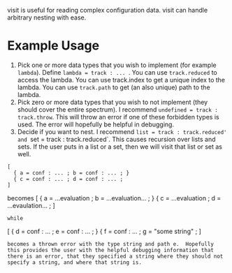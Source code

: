 visit is useful for reading complex configuration data.
visit can handle arbitrary nesting with ease.

# Example Usage
1. Pick one or more data types that you wish to implement (for example `lambda`).  Define `lambda = track : ... `.  You can use `track.reduced` to access the lambda.  You can use track.index to get a unique index to the lambda.  You can use `track.path` to get (an also unique) path to the lambda.
2. Pick zero or more data types that you wish to not implement (they should cover the entire spectrum).  I recommend `undefined = track : track.throw`.  This will throw an error if one of these forbidden types is used.  The error will hopefully be helpful in debugging.
3. Decide if you want to nest.  I recommend `list = track : track.reduced' and `set = track : track.reduced`.  This causes recursion over lists and sets.  If the user puts in a list or a set, then we will visit that list or set as well.

```
[
  { a = conf : ... ; b = conf : ... ; }
  { c = conf : ... ; d = conf : ... ;
]
```
becomes
[
  { a = ...evaluation ; b = ...evaluation... ; }
  { c = ...evaluation ; d = ...evaulation... ;
]
```
while
```
[
  { d = conf : ... ; e = conf : ... ; }
  { f = conf : ... ; g = "some string" ;
]
```
becomes a thrown error with the type string and path e.  Hopefully this provides the user with the helpful debugging information that there is an error, that they specified a string where they should not specify a string, and where that string is.
